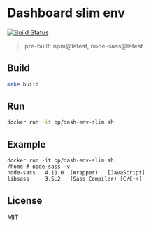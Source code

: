 Dashboard slim env
===

[![Build Status](https://api.travis-ci.org/openpitrix/dashboard-slim-env.svg)](https://travis-ci.org/openpitrix/dashboard-env-slim)


> pre-built: npm@latest, node-sass@latest

## Build
```bash
make build
```

## Run
```bash
docker run -it op/dash-env-slim sh
```

## Example
```
docker run -it op/dash-env-slim sh
/home # node-sass -v
node-sass	4.11.0	(Wrapper)	[JavaScript]
libsass  	3.5.2	(Sass Compiler)	[C/C++]

```


## License
MIT
